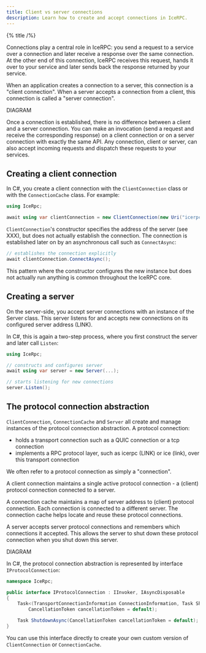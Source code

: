 ```yaml
---
title: Client vs server connections
description: Learn how to create and accept connections in IceRPC.
---
```


{% title /%}

Connections play a central role in IceRPC: you send a request to a service over a connection and later receive a
response over the same connection. At the other end of this connection, IceRPC receives this request, hands it over to
your service and later sends back the response returned by your service.

When an application creates a connection to a server, this connection is a "client connection". When a server accepts a
connection from a client, this connection is called a "server connection".

DIAGRAM

Once a connection is established, there is no difference between a client and a server connection. You can make an
invocation (send a request and receive the corresponding response) on a client connection or on a server connection
with exactly the same API. Any connection, client or server, can also accept incoming requests and dispatch these
requests to your services.

## Creating a client connection

In C#, you create a client connection with the `ClientConnection` class or with the `ConnectionCache` class. For
example:
```csharp
using IceRpc;

await using var clientConnection = new ClientConnection(new Uri("icerpc://hello.zeroc.com"));
```

`ClientConnection`'s constructor specifies the address of the server (see XXX), but does not actually establish the
connection. The connection is established later on by an asynchronous call such as `ConnectAsync`:
```csharp
// establishes the connection explicitly
await clientConnection.ConnectAsync();
```

This pattern where the constructor configures the new instance but does not actually run anything is common throughout
the IceRPC core.

## Creating a server

On the server-side, you accept server connections with an instance of the Server class. This server listens for and
accepts new connections on its configured server address (LINK).

In C#, this is again a two-step process, where you first construct the server and later call `Listen`:
```csharp
using IceRpc;

// constructs and configures server
await using var server = new Server(...);

// starts listening for new connections
server.Listen();
```

## The protocol connection abstraction

`ClientConnection`, `ConnectionCache` and `Server` all create and manage instances of the protocol connection
abstraction. A protocol connection:
 - holds a transport connection such as a QUIC connection or a tcp connection
 - implements a RPC protocol layer, such as icerpc (LINK) or ice (link), over this transport connection

We often refer to a protocol connection as simply a "connection".

 A client connection maintains a single active protocol connection - a (client) protocol connection connected to a
 server.

 A connection cache maintains a map of server address to (client) protocol connection. Each connection is connected to a
 different server. The connection cache helps locate and reuse these protocol connections.

 A server accepts server protocol connections and remembers which connections it accepted. This allows the server to
 shut down these protocol connection when you shut down this server.

 DIAGRAM

In C#, the protocol connection abstraction is represented by interface `IProtocolConnection`:
```csharp
namespace IceRpc;

public interface IProtocolConnection : IInvoker, IAsyncDisposable
{
    Task<(TransportConnectionInformation ConnectionInformation, Task ShutdownRequested)> ConnectAsync(
        CancellationToken cancellationToken = default);

    Task ShutdownAsync(CancellationToken cancellationToken = default);
}
```

You can use this interface directly to create your own custom version of `ClientConnection` or `ConnectionCache`.
